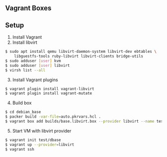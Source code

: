 ## Vagrant Boxes

## Setup

1. Install Vagrant
2. Install libvirt

```bash
$ sudo apt install qemu libvirt-daemon-system libvirt-dev ebtables \
    libguestfs-tools ruby-libvirt libvirt-clients bridge-utils
$ sudo adduser [user] kvm
$ sudo adduser [user] libvirt
$ virsh list --all
```

3. Install Vagrant plugins

```bash
$ vagrant plugin install vagrant-libvirt
$ vagrant plugin install vagrant-mutate
```

4. Build box

```bash
$ cd debian_base
$ packer build -var-file=auto.pkrvars.hcl .
$ vagrant box add builds/base.libvirt.box --provider libvirt --name test/base
```

5. Start VM with libvirt provider

```bash
$ vagrant init test/dbase
$ vagrant up --provider=libvirt
$ vagrant ssh
```

